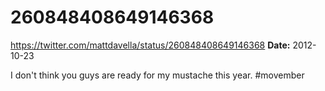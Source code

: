 # 260848408649146368
https://twitter.com/mattdavella/status/260848408649146368
**Date:** 2012-10-23

I don't think you guys are ready for my mustache this year. #movember
